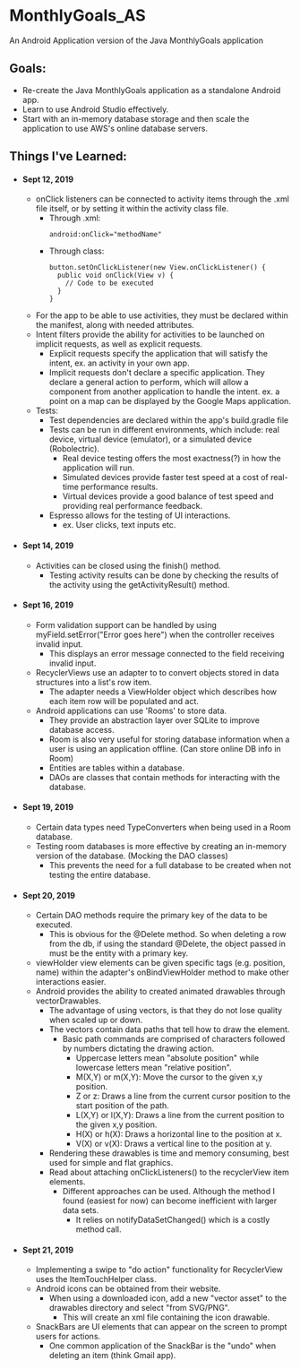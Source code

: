 # MonthlyGoals_AS
An Android Application version of the Java MonthlyGoals application

## Goals:
  - Re-create the Java MonthlyGoals application as a standalone Android app. 
  - Learn to use Android Studio effectively. 
  - Start with an in-memory database storage and then scale the application to use AWS's online database servers.
  
## Things I've Learned:
  - #### Sept 12, 2019
    - onClick listeners can be connected to activity items through the .xml file itself, or by setting it within the activity class file.
      - Through .xml:
        ```
        android:onClick="methodName"
        ```
      - Through class:
        ```
        button.setOnClickListener(new View.onClickListener() {
          public void onClick(View v) {
            // Code to be executed
          }
        }
        ```
    - For the app to be able to use activities, they must be declared within the manifest, along with needed attributes.
    - Intent filters provide the ability for activities to be launched on implicit requests, as well as explicit requests.
      - Explicit requests specify the application that will satisfy the intent, ex. an activity in your own app.
      - Implicit requests don't declare a specific application. They declare a general action to perform, which will allow a component from another application to handle the intent. ex. a point on a map can be displayed by the Google Maps application.
    - Tests:
      - Test dependencies are declared within the app's build.gradle file
      - Tests can be run in different environments, which include: real device, virtual device (emulator), or a simulated device (Robolectric).
        - Real device testing offers the most exactness(?) in how the application will run.
        - Simulated devices provide faster test speed at a cost of real-time performance results.
        - Virtual devices provide a good balance of test speed and providing real performance feedback.
      - Espresso allows for the testing of UI interactions.
        - ex. User clicks, text inputs etc.

  - #### Sept 14, 2019
    - Activities can be closed using the finish() method.
      - Testing activity results can be done by checking the results of the activity using the getActivityResult() method.
      
  - #### Sept 16, 2019
    - Form validation support can be handled by using myField.setError("Error goes here") when the controller receives invalid input.
      - This displays an error message connected to the field receiving invalid input.
    - RecyclerViews use an adapter to to convert objects stored in data structures into a list's row item.
      - The adapter needs a ViewHolder object which describes how each item row will be populated and act.
    - Android applications can use 'Rooms' to store data.
      - They provide an abstraction layer over SQLite to improve database access.
      - Room is also very useful for storing database information when a user is using an application offline. (Can store online DB info in Room)
      - Entities are tables within a database.
      - DAOs are classes that contain methods for interacting with the database.
      
  - #### Sept 19, 2019
    - Certain data types need TypeConverters when being used in a Room database.
    - Testing room databases is more effective by creating an in-memory version of the database. (Mocking the DAO classes)
      - This prevents the need for a full database to be created when not testing the entire database.
      
  - #### Sept 20, 2019
    - Certain DAO methods require the primary key of the data to be executed.
      - This is obvious for the @Delete method. So when deleting a row from the db, if using the standard @Delete, the object passed in must be the entity with a primary key.
    - viewHolder view elements can be given specific tags (e.g. position, name) within the adapter's onBindViewHolder method to make other interactions easier.
    - Android provides the ability to created animated drawables through vectorDrawables.
      - The advantage of using vectors, is that they do not lose quality when scaled up or down.
      - The vectors contain data paths that tell how to draw the element.
        - Basic path commands are comprised of characters followed by numbers dictating the drawing action.
            - Uppercase letters mean "absolute position" while lowercase letters mean "relative position".
            - M(X,Y) or m(X,Y): Move the cursor to the given x,y position.
            - Z or z: Draws a line from the current cursor position to the start position of the path.
            - L(X,Y) or l(X,Y): Draws a line from the current position to the given x,y position.
            - H(X) or h(X): Draws a horizontal line to the position at x.
            - V(X) or v(X): Draws a vertical line to the position at y.
      - Rendering these drawables is time and memory consuming, best used for simple and flat graphics.
      - Read about attaching onClickListeners() to the recyclerView item elements.
        - Different approaches can be used. Although the method I found (easiest for now) can become inefficient with larger data sets.
          - It relies on notifyDataSetChanged() which is a costly method call.
          
  - #### Sept 21, 2019
    - Implementing a swipe to "do action" functionality for RecyclerView uses the ItemTouchHelper class.
    - Android icons can be obtained from their website.
      - When using a downloaded icon, add a new "vector asset" to the drawables directory and select "from SVG/PNG".
        - This will create an xml file containing the icon drawable.
    - SnackBars are UI elements that can appear on the screen to prompt users for actions.
      - One common application of the SnackBar is the "undo" when deleting an item (think Gmail app).
      
      